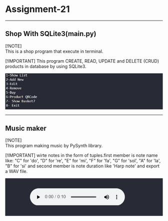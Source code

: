 # Assignment-21
---
## Shop With SQLite3(main.py)

[!NOTE]  
This is a shop program that execute in terminal.

[!IMPORTANT]
This program CREATE, READ, UPDATE and DELETE (CRUD) products in database by using SQLite3.

![shop program](./1.JPG)

---
## Music maker

[!NOTE]<br>
This program making music by PySynth library.

[!IMPORTANT]
wirte notes in the form of tuples.first member is note name like: "C" for 'do', "D" for 're', "E" for 'mi', "F" for 'fa', "G" for 'sol', "A" for 'la', "B" for 'si' and second member is note duration like 'Harp note' and export a WAV file.

![PySynth](./2.JPG)
